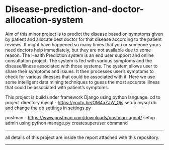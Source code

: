 # Disease-prediction-and-doctor-allocation-system
Aim of this minor project is to predict the disease based on symptoms given by patient and allocate best doctor for that disease according to the patient reviews. It might have happened so many times that you or someone yours need doctors help immediately, but they are not available due to some reason. The Health Prediction system is an end user support and online consultation project. The system is fed with various symptoms and the disease/illness associated with those systems. The system allows user to share their symptoms and issues. It then processes user’s symptoms to check for various illnesses that could be associated with it. Here we use some intelligent data mining techniques to guess the most accurate illness that could be associated with patient’s symptoms.

This project is build under framework Django using python language.
cd to project directory
mysql - https://youtu.be/OM4aZJW_Ojs
setup mysql db and change the db settings in settings.py

postman - https://www.postman.com/downloads/postman-agent/
setup admin using python manage.py createsuperuser command
****************************************
all details of this project are inside the report attached with this repository.
****************************************
